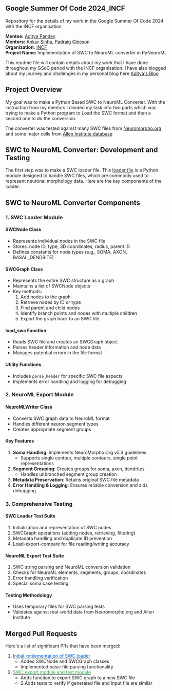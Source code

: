 ## Google Summer Of Code 2024_INCF
Repository for the details of my work in the Google Summer Of Code 2024 with the INCF organisation 

**Mentee:**       [Aditya Pandey](https://github.com/AdityaBITMESRA)<br/>
**Mentors:**      [Ankur Sinha](https://github.com/sanjayankur31), [Padraig Gleeson](https://github.com/pgleeson)<br/>
**Organization:** [INCF](https://incf.org/)<br/>
**Project Name:** Implementation of SWC to NeuroML converter in PyNeuroML<br/>

This readme file will contain details about my work that I have done throughout my GSoC period with the INCF organisation.
I have also blogged about my journey and challenges in my personal blog here 
[Aditya's Blog](https://adityabitmesra.github.io/personalblog/)

## Project Overview

My goal was to make a Python Based SWC to NeuroML Converter.
With the instruction from my mentors I divided my task into two parts which was trying to make a Python program to Load the 
SWC format and then a second one to do the conversion.

The converter was tested against many SWC files from [Neuromorpho.org](https://neuromorpho.org/) and some major cells from [Allen 
Institute database](https://github.com/OpenSourceBrain/AllenInstituteNeuroML/tree/master/CellTypesDatabase/models)


## **SWC to NeuroML Converter: Development and Testing**


The first step was to make a SWC loader file.
This [loader file](https://github.com/NeuroML/pyNeuroML/blob/development/pyneuroml/swc/LoadSWC.py) is a Python module designed to 
handle SWC files, which are commonly used to represent neuronal morphology data. Here are the key components of the loader:

## SWC to NeuroML Converter Components

### 1. SWC Loader Module

#### SWCNode Class
- Represents individual nodes in the SWC file
- Stores: node ID, type, 3D coordinates, radius, parent ID
- Defines constants for node types (e.g., SOMA, AXON, BASAL_DENDRITE)

#### SWCGraph Class
- Represents the entire SWC structure as a graph
- Maintains a list of SWCNode objects
- Key methods:
  1. Add nodes to the graph
  2. Retrieve nodes by ID or type
  3. Find parent and child nodes
  4. Identify branch points and nodes with multiple children
  5. Export the graph back to an SWC file

#### load_swc Function
- Reads SWC file and creates an SWCGraph object
- Parses header information and node data
- Manages potential errors in the file format

#### Utility Functions
- Includes `parse_header` for specific SWC file aspects
- Implements error handling and logging for debugging

### 2. NeuroML Export Module

#### NeuroMLWriter Class
- Converts SWC graph data to NeuroML format
- Handles different neuron segment types
- Creates appropriate segment groups

#### Key Features
1. **Soma Handling**: Implements NeuroMorpho.Org v5.3 guidelines
   - Supports single contour, multiple contours, single point representations
2. **Segment Grouping**: Creates groups for soma, axon, dendrites
   - Handles unbranched segment group creation
3. **Metadata Preservation**: Retains original SWC file metadata
4. **Error Handling & Logging**: Ensures reliable conversion and aids debugging

### 3. Comprehensive Testing

#### SWC Loader Test Suite
1. Initialization and representation of SWC nodes
2. SWCGraph operations (adding nodes, retrieving, filtering)
3. Metadata handling and duplicate ID prevention
4. Load-export-compare for file reading/writing accuracy

#### NeuroML Export Test Suite
1. SWC string parsing and NeuroML conversion validation
2. Checks for NeuroML elements, segments, groups, coordinates
3. Error handling verification
4. Special soma case testing

#### Testing Methodology
- Uses temporary files for SWC parsing tests
- Validates against real-world data from Neuromorpho.org and Allen Institute

<h2>Merged Pull Requests</h2>

<p> Here's a list of significant PRs that have been merged:</p>

<ol>
  <li><a href="https://github.com/NeuroML/pyNeuroML/pull/384"><span style="color: #0366d6;">Initial implementation of SWC loader</span></a>
    <ul>
      <li>Added SWCNode and SWCGraph classes</li>
      <li>Implemented basic file parsing functionality</li>
    </ul>
  </li>

  <li><a href="https://github.com/NeuroML/pyNeuroML/pull/404"><span style="color: #28a745;">SWC export module and test module</span></a>
    <ul>
      <li>Adds function to export SWC graph to a new SWC file</li>
      <li>2.Adds tests to verify if generated file and input file are similar</li>
    </ul>
  </li>
